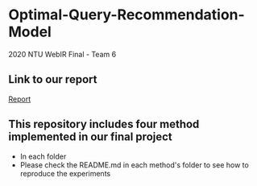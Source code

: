 # Optimal-Query-Recommendation-Model
2020 NTU WebIR Final - Team 6

## Link to our report
[Report](https://github.com/joe0123/Optimal-Query-Recommendation-Model/blob/master/Optimal_Query_Recommendation_Model.pdf)

## This repository includes four method implemented in our final project
* In each folder
* Please check the README.md in each method's folder to see how to reproduce the experiments
